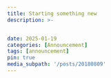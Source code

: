 ```yaml
---
title: Starting something new
description: >-


date: 2025-01-19
categories: [Announcement]
tags: [announcement]
pin: true
media_subpath: '/posts/20180809'
---
```


